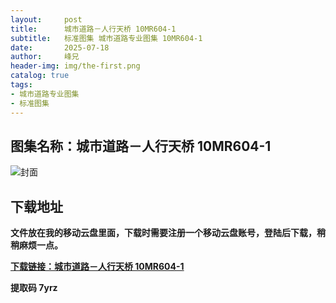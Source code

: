 ```yaml
---
layout:     post
title:      城市道路－人行天桥 10MR604-1
subtitle:   标准图集 城市道路专业图集 10MR604-1
date:       2025-07-18
author:     峰兄
header-img: img/the-first.png
catalog: true
tags:
- 城市道路专业图集
- 标准图集
---
```

## 图集名称：城市道路－人行天桥 10MR604-1
![封面](https://pic1.imgdb.cn/item/6879fcbf58cb8da5c8c2a6e4.jpg)


## 下载地址 
**文件放在我的移动云盘里面，下载时需要注册一个移动云盘账号，登陆后下载，稍稍麻烦一点。**  
  
[**下载链接：城市道路－人行天桥 10MR604-1**](https://caiyun.139.com/w/i/2oxwDE3vKmCgz)


**提取码 7yrz**


